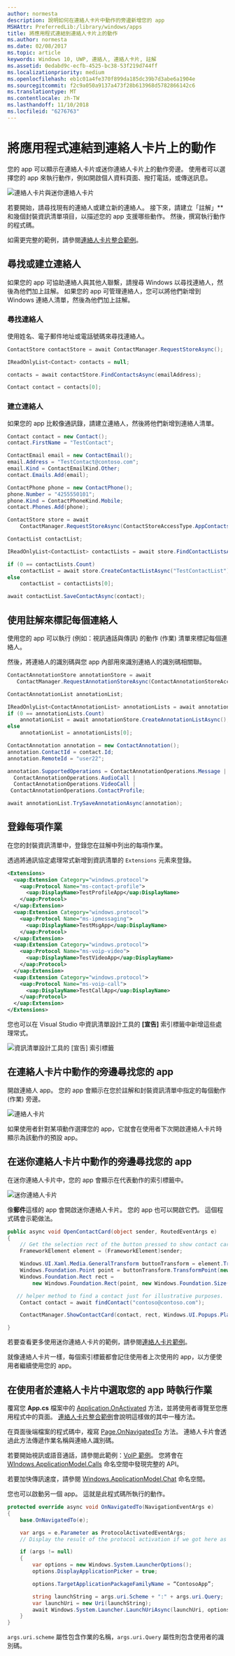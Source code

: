 ```yaml
---
author: normesta
description: 說明如何在連絡人卡片中動作的旁邊新增您的 app
MSHAttr: PreferredLib:/library/windows/apps
title: 將應用程式連結到連絡人卡片上的動作
ms.author: normesta
ms.date: 02/08/2017
ms.topic: article
keywords: Windows 10, UWP, 連絡人, 連絡人卡片, 註解
ms.assetid: 0edabd9c-ecfb-4525-bc38-53f219d744ff
ms.localizationpriority: medium
ms.openlocfilehash: eb1c01a4fe370f899da185dc39b7d3abe6a1904e
ms.sourcegitcommit: f2c9a050a9137a473f28b613968d5782866142c6
ms.translationtype: MT
ms.contentlocale: zh-TW
ms.lasthandoff: 11/10/2018
ms.locfileid: "6276763"
---
```

# <a name="connect-your-app-to-actions-on-a-contact-card"></a>將應用程式連結到連絡人卡片上的動作

您的 app 可以顯示在連絡人卡片或迷你連絡人卡片上的動作旁邊。 使用者可以選擇您的 app 來執行動作，例如開啟個人資料頁面、撥打電話，或傳送訊息。

![連絡人卡片與迷你連絡人卡片](images/all-contact-cards.png)

若要開始，請尋找現有的連絡人或建立新的連絡人。 接下來，請建立「註解」** 和幾個封裝資訊清單項目，以描述您的 app 支援哪些動作。 然後，撰寫執行動作的程式碼。

如需更完整的範例，請參閱[連絡人卡片整合範例](https://github.com/Microsoft/Windows-universal-samples/tree/master/Samples/ContactCardIntegration)。

## <a name="find-or-create-a-contact"></a>尋找或建立連絡人

如果您的 app 可協助連絡人與其他人聯繫，請搜尋 Windows 以尋找連絡人，然後為他們加上註解。 如果您的 app 可管理連絡人，您可以將他們新增到 Windows 連絡人清單，然後為他們加上註解。

### <a name="find-a-contact"></a>尋找連絡人

使用姓名、電子郵件地址或電話號碼來尋找連絡人。

```cs
ContactStore contactStore = await ContactManager.RequestStoreAsync();

IReadOnlyList<Contact> contacts = null;

contacts = await contactStore.FindContactsAsync(emailAddress);

Contact contact = contacts[0];
```

### <a name="create-a-contact"></a>建立連絡人

如果您的 app 比較像通訊錄，請建立連絡人，然後將他們新增到連絡人清單。

```cs
Contact contact = new Contact();
contact.FirstName = "TestContact";

ContactEmail email = new ContactEmail();
email.Address = "TestContact@contoso.com";
email.Kind = ContactEmailKind.Other;
contact.Emails.Add(email);

ContactPhone phone = new ContactPhone();
phone.Number = "4255550101";
phone.Kind = ContactPhoneKind.Mobile;
contact.Phones.Add(phone);

ContactStore store = await
    ContactManager.RequestStoreAsync(ContactStoreAccessType.AppContactsReadWrite);

ContactList contactList;

IReadOnlyList<ContactList> contactLists = await store.FindContactListsAsync();

if (0 == contactLists.Count)
    contactList = await store.CreateContactListAsync("TestContactList");
else
    contactList = contactLists[0];

await contactList.SaveContactAsync(contact);

```

## <a name="tag-each-contact-with-an-annotation"></a>使用註解來標記每個連絡人

使用您的 app 可以執行 (例如：視訊通話與傳訊) 的動作 (作業) 清單來標記每個連絡人。

然後，將連絡人的識別碼與您 app 內部用來識別連絡人的識別碼相關聯。

```cs
ContactAnnotationStore annotationStore = await
   ContactManager.RequestAnnotationStoreAsync(ContactAnnotationStoreAccessType.AppAnnotationsReadWrite);

ContactAnnotationList annotationList;

IReadOnlyList<ContactAnnotationList> annotationLists = await annotationStore.FindAnnotationListsAsync();
if (0 == annotationLists.Count)
    annotationList = await annotationStore.CreateAnnotationListAsync();
else
    annotationList = annotationLists[0];

ContactAnnotation annotation = new ContactAnnotation();
annotation.ContactId = contact.Id;
annotation.RemoteId = "user22";

annotation.SupportedOperations = ContactAnnotationOperations.Message |
  ContactAnnotationOperations.AudioCall |
  ContactAnnotationOperations.VideoCall |
 ContactAnnotationOperations.ContactProfile;

await annotationList.TrySaveAnnotationAsync(annotation);
```

## <a name="register-for-each-operation"></a>登錄每項作業

在您的封裝資訊清單中，登錄您在註解中列出的每項作業。

透過將通訊協定處理常式新增到資訊清單的 ``Extensions`` 元素來登錄。

```xml
<Extensions>
  <uap:Extension Category="windows.protocol">
    <uap:Protocol Name="ms-contact-profile">
      <uap:DisplayName>TestProfileApp</uap:DisplayName>
    </uap:Protocol>
  </uap:Extension>
  <uap:Extension Category="windows.protocol">
    <uap:Protocol Name="ms-ipmessaging">
      <uap:DisplayName>TestMsgApp</uap:DisplayName>
    </uap:Protocol>
  </uap:Extension>
  <uap:Extension Category="windows.protocol">
    <uap:Protocol Name="ms-voip-video">
      <uap:DisplayName>TestVideoApp</uap:DisplayName>
    </uap:Protocol>
  </uap:Extension>
  <uap:Extension Category="windows.protocol">
    <uap:Protocol Name="ms-voip-call">
      <uap:DisplayName>TestCallApp</uap:DisplayName>
    </uap:Protocol>
  </uap:Extension>
</Extensions>
```
您也可以在 Visual Studio 中資訊清單設計工具的 **\[宣告\]** 索引標籤中新增這些處理常式。

![資訊清單設計工具的 [宣告] 索引標籤](images/manifest-designer-protocols.png)

## <a name="find-your-app-next-to-actions-in-a-contact-card"></a>在連絡人卡片中動作的旁邊尋找您的 app

開啟連絡人 app。 您的 app 會顯示在您於註解和封裝資訊清單中指定的每個動作 (作業) 旁邊。

![連絡人卡片](images/a-contact-card.png)

如果使用者針對某項動作選擇您的 app，它就會在使用者下次開啟連絡人卡片時顯示為該動作的預設 app。

## <a name="find-your-app-next-to-actions-in-a-mini-contact-card"></a>在迷你連絡人卡片中動作的旁邊尋找您的 app

在迷你連絡人卡片中，您的 app 會顯示在代表動作的索引標籤中。

![迷你連絡人卡片](images/mini-contact-card.png)

像**郵件**這樣的 app 會開啟迷你連絡人卡片。 您的 app 也可以開啟它們。 這個程式碼會示範做法。

```cs
public async void OpenContactCard(object sender, RoutedEventArgs e)
{
    // Get the selection rect of the button pressed to show contact card.
    FrameworkElement element = (FrameworkElement)sender;

    Windows.UI.Xaml.Media.GeneralTransform buttonTransform = element.TransformToVisual(null);
    Windows.Foundation.Point point = buttonTransform.TransformPoint(new Windows.Foundation.Point());
    Windows.Foundation.Rect rect =
        new Windows.Foundation.Rect(point, new Windows.Foundation.Size(element.ActualWidth, element.ActualHeight));

   // helper method to find a contact just for illustrative purposes.
    Contact contact = await findContact("contoso@contoso.com");

    ContactManager.ShowContactCard(contact, rect, Windows.UI.Popups.Placement.Default);

}
```

若要查看更多使用迷你連絡人卡片的範例，請參閱[連絡人卡片範例](https://github.com/Microsoft/Windows-universal-samples/tree/master/Samples/ContactCards)。

就像連絡人卡片一樣，每個索引標籤都會記住使用者上次使用的 app，以方便使用者繼續使用您的 app。

## <a name="perform-operations-when-users-select-your-app-in-a-contact-card"></a>在使用者於連絡人卡片中選取您的 app 時執行作業

覆寫您 **App.cs** 檔案中的 [Application.OnActivated](https://msdn.microsoft.com/library/windows/apps/br242330) 方法，並將使用者導覽至您應用程式中的頁面。 [連絡人卡片整合範例](https://github.com/Microsoft/Windows-universal-samples/tree/master/Samples/ContactCardIntegration)會說明這樣做的其中一種方法。

在頁面後端檔案的程式碼中，複寫 [Page.OnNavigatedTo](https://msdn.microsoft.com/library/windows/apps/windows.ui.xaml.controls.page.onnavigatedto.aspx) 方法。 連絡人卡片會透過此方法傳遞作業名稱與連絡人識別碼。

若要開始視訊或語音通話，請參閱此範例：[VoIP 範例](https://github.com/Microsoft/Windows-universal-samples/tree/master/Samples/VoIP)。 您將會在 [WIndows.ApplicationModel.Calls](https://msdn.microsoft.com/library/windows/apps/windows.applicationmodel.calls.aspx) 命名空間中發現完整的 API。

若要加快傳訊速度，請參閱 [Windows.ApplicationModel.Chat](https://msdn.microsoft.com/library/windows/apps/windows.applicationmodel.chat.aspx) 命名空間。

您也可以啟動另一個 app。 這就是此程式碼所執行的動作。

```cs
protected override async void OnNavigatedTo(NavigationEventArgs e)
{
    base.OnNavigatedTo(e);

    var args = e.Parameter as ProtocolActivatedEventArgs;
    // Display the result of the protocol activation if we got here as a result of being activated for a protocol.

    if (args != null)
    {
        var options = new Windows.System.LauncherOptions();
        options.DisplayApplicationPicker = true;

        options.TargetApplicationPackageFamilyName = “ContosoApp”;

        string launchString = args.uri.Scheme + ":" + args.uri.Query;
        var launchUri = new Uri(launchString);
        await Windows.System.Launcher.LaunchUriAsync(launchUri, options);
    }
}
```

```args.uri.scheme``` 屬性包含作業的名稱，```args.uri.Query``` 屬性則包含使用者的識別碼。
